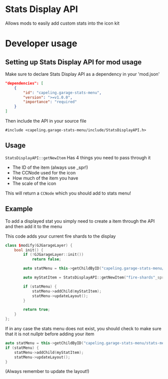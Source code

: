 # Stats Display API
Allows mods to easily add custom stats into the icon kit
# Developer usage
## Setting up Stats Display API for mod usage
Make sure to declare Stats Display API as a dependency in your 'mod.json'
```json
"dependencies": [
	{
		"id": "capeling.garage-stats-menu",
		"version": ">=v1.0.0",
		"importance": "required"
	}
]
```

Then include the API in your source file

`#include <capeling.garage-stats-menu/include/StatsDisplayAPI.h>`

## Usage
`StatsDisplayAPI::getNewItem` Has 4 things you need to pass through it

- The ID of the item (always use _spr!)
- The CCNode used for the icon
- How much of the item you have
- The scale of the icon

This will return a `CCNode` which you should add to stats menu!

## Example
To add a displayed stat you simply need to create a item through the API and then add it to the menu

This code adds your current fire shards to the display
```cpp
class $modify(GJGarageLayer) {
	bool init() {
		if (!GJGarageLayer::init())
			return false;

		auto statMenu = this->getChildByID("capeling.garage-stats-menu/stats-menu");

		auto myStatItem = StatsDisplayAPI::getNewItem("fire-shards"_spr, CCSprite::createWithSpriteFrameName("fireShardSmall_001.png"), GameStatsManager::sharedState()->getStat("16"), 0.8f);

		if (statMenu) {
			statMenu->addChild(myStatItem);
			statMenu->updateLayout();
		}

		return true;
	}
};
```

If in any case the stats menu does not exist, you should check to make sure that it is not nullptr before adding your item
```cpp
auto statMenu = this->getChildByID("capeling.garage-stats-menu/stats-menu");
if (statMenu) {
	statMenu->addChild(myStatItem);
	statMenu->updateLayout();
}
```

(Always remember to update the layout!)
